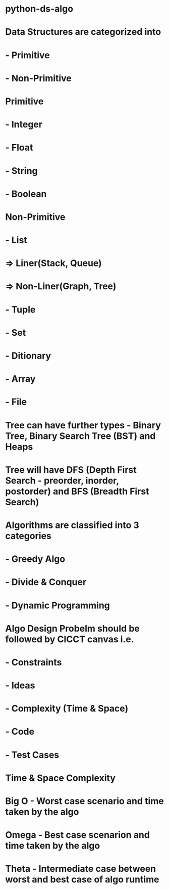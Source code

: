 # python-ds-algo

# Data Structures are categorized into 
#       - Primitive
#       - Non-Primitive
#   
#   Primitive                                                   
#            - Integer
#            - Float
#            - String
#            - Boolean
# 
#  Non-Primitive
#           - List
#              => Liner(Stack, Queue)
#              => Non-Liner(Graph, Tree)
#           - Tuple  
#           - Set
#           - Ditionary
#           - Array
#           - File

# Tree can have further types - Binary Tree, Binary Search Tree (BST) and Heaps
# Tree will have DFS (Depth First Search - preorder, inorder, postorder) and BFS (Breadth First Search)


# Algorithms are classified into 3 categories 
#   - Greedy Algo
#   - Divide & Conquer
#   - Dynamic Programming

# Algo Design Probelm should be followed by CICCT canvas i.e.
#   - Constraints
#   - Ideas
#   - Complexity (Time & Space)
#   - Code
#   - Test Cases

# Time & Space Complexity
# Big O - Worst case scenario and time taken by the algo
# Omega - Best case scenarion and time taken by the algo
# Theta - Intermediate case between worst and best case of algo runtime